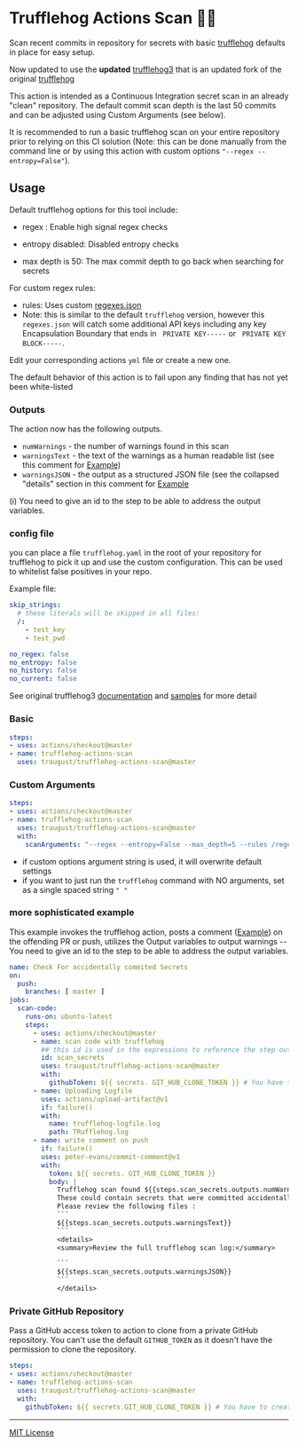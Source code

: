 
# Trufflehog Actions Scan :pig_nose::key:

Scan recent commits in repository for secrets with basic [trufflehog](https://github.com/dxa4481/truffleHog) defaults in place for easy setup.

Now updated to use the **updated** [trufflehog3](https://github.com/feeltheajf/truffleHog3) that is an updated fork of the original [trufflehog](https://github.com/dxa4481/truffleHog) 

This action is intended as a Continuous Integration secret scan in an already "clean" repository. The default commit scan depth is the last 50 commits and can be adjusted using Custom Arguments (see below).

It is recommended to run a basic trufflehog scan on your entire repository prior to relying on this CI solution (Note: this can be done manually from the command line or by using this action with custom options `"--regex --entropy=False"`).

## Usage

Default trufflehog options for this tool include:

- regex : Enable high signal regex checks

- entropy disabled: Disabled entropy checks

- max depth is 50: The max commit depth to go back when searching for secrets

For custom regex rules:

- rules: Uses custom [regexes.json](regexes.json)
- Note: this is similar to the default `trufflehog` version, however this `regexes.json` will catch some additional API keys including any key Encapsulation Boundary that ends in ` PRIVATE KEY-----` or ` PRIVATE KEY BLOCK-----`.

Edit your corresponding actions `yml` file or create a new one.

The default behavior of this action is to fail upon any finding that has not yet been white-listed
### Outputs

The action now has the following outputs.
* `numWarnings` - the number of warnings found in this scan
* `warningsText` - the text of the warnings as a human readable list (see this comment for [Example](https://github.com/tRaugust/trufflehog-actions-scan/commit/3ca6fb1e80eb05665ea42289f66f1a2820b8a846#commitcomment-39473874))
* `warningsJSON` - the output as a structured JSON file  (see the collapsed "details" section in this comment for [Example](https://github.com/tRaugust/trufflehog-actions-scan/commit/3ca6fb1e80eb05665ea42289f66f1a2820b8a846#commitcomment-39473874)

(i) You need to give an id to the step to be able to address the output variables. 

### config file 
you can place a file `trufflehog.yaml` in the root of your repository for trufflehog to pick it up and use the custom configuration.
This can be used to whitelist false positives in your repo.

Example file:
```yaml
skip_strings:
  # these literals will be skipped in all files:
  /:
    - test_key
    - test_pwd

no_regex: false
no_entropy: false
no_history: false
no_current: false
```
See original trufflehog3 [documentation](https://github.com/feeltheajf/truffleHog3/blob/master/README.md) and [samples](https://github.com/feeltheajf/truffleHog3/blob/master/examples/trufflehog.yaml) for more detail 

### Basic

```yaml
steps:
- uses: actions/checkout@master
- name: trufflehog-actions-scan
  uses: traugust/trufflehog-actions-scan@master
```

### Custom Arguments

```yaml
steps:
- uses: actions/checkout@master
- name: trufflehog-actions-scan
  uses: traugust/trufflehog-actions-scan@master
  with:
    scanArguments: "--regex --entropy=False --max_depth=5 --rules /regexes.json" # Add custom options here*

```

* if custom options argument string is used, it will overwrite default settings
* if you want to just run the `trufflehog` command with NO arguments, set as a single spaced string `" "`

### more sophisticated example

This example invokes the trufflehog action, posts a comment ([Example](https://github.com/tRaugust/trufflehog-actions-scan/commit/3ca6fb1e80eb05665ea42289f66f1a2820b8a846#commitcomment-39473874)) on the offending PR or push, utilizes the Output variables to output warnings -- 
You need to give an id to the step to be able to address the output variables. 
```yaml
name: Check For accidentally commited Secrets
on:
  push:
    branches: [ master ]
jobs:
  scan-code:
    runs-on: ubuntu-latest
    steps:
      - uses: actions/checkout@master
      - name: scan code with trufflehog
        ## this id is used in the expressions to reference the step output
        id: scan_secrets 
        uses: traugust/trufflehog-actions-scan@master
        with:
          githubToken: ${{ secrets. GIT_HUB_CLONE_TOKEN }} # You have to create an access token manually, add it to the repo secrets
      - name: Uploading Logfile
        uses: actions/upload-artifact@v1
        if: failure()
        with:
          name: trufflehog-logfile.log
          path: TRufflehog.log
      - name: write comment on push
        if: failure()
        uses: peter-evans/commit-comment@v1
        with:
          token: ${{ secrets. GIT_HUB_CLONE_TOKEN }}
          body: |
            Trufflehog scan found ${{steps.scan_secrets.outputs.numWarnings}} suspicious lines in code.
            These could contain secrets that were committed accidentally.
            Please review the following files :
            ```
            ${{steps.scan_secrets.outputs.warningsText}}
            ```
            <details>
            <summary>Review the full trufflehog scan log:</summary>

            ```
            ${{steps.scan_secrets.outputs.warningsJSON}}
            ```
            </details>

```


### Private GitHub Repository

Pass a GitHub access token to action to clone from a private GitHub repository.
You can't use the default `GITHUB_TOKEN` as it doesn't have the permission to clone the repository.

```yaml
steps:
- uses: actions/checkout@master
- name: trufflehog-actions-scan
  uses: traugust/trufflehog-actions-scan@master
  with:
    githubToken: ${{ secrets.GIT_HUB_CLONE_TOKEN }} # You have to create an access token manually and store it into your repo's secrets

```

----

[MIT License](LICENSE)
